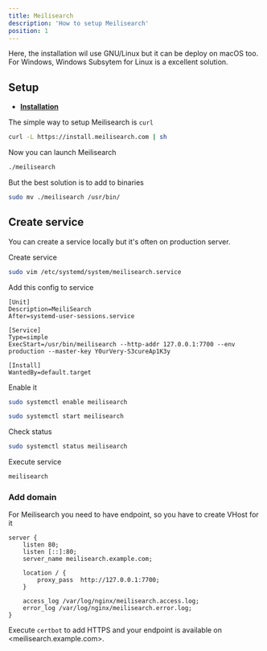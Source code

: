 ```yaml
---
title: Meilisearch
description: 'How to setup Meilisearch'
position: 1
---
```


Here, the installation wil use GNU/Linux but it can be deploy on macOS too. For Windows, Windows Subsytem for Linux is a excellent solution.

## Setup

- [**Installation**](https://docs.meilisearch.com/learn/getting_started/installation.html#download-and-launch)

The simple way to setup Meilisearch is `curl`

```bash
curl -L https://install.meilisearch.com | sh
```

Now you can launch Meilisearch

```bash
./meilisearch
```

But the best solution is to add to binaries

```bash
sudo mv ./meilisearch /usr/bin/
```

## Create service

You can create a service locally but it's often on production server.

Create service

```bash
sudo vim /etc/systemd/system/meilisearch.service
```

Add this config to service

```bash[/etc/systemd/system/meilisearch.service]
[Unit]
Description=MeiliSearch
After=systemd-user-sessions.service

[Service]
Type=simple
ExecStart=/usr/bin/meilisearch --http-addr 127.0.0.1:7700 --env production --master-key Y0urVery-S3cureAp1K3y

[Install]
WantedBy=default.target
```

Enable it

```bash
sudo systemctl enable meilisearch
```

```bash
sudo systemctl start meilisearch
```

Check status

```bash
sudo systemctl status meilisearch
```

Execute service

```bash
meilisearch
```

### Add domain

For Meilisearch you need to have endpoint, so you have to create VHost for it

```nginx[/etc/nginx/sites-available/meilisearch.example.com.conf]
server {
    listen 80;
    listen [::]:80;
    server_name meilisearch.example.com;

    location / {
        proxy_pass  http://127.0.0.1:7700;
    }

    access_log /var/log/nginx/meilisearch.access.log;
    error_log /var/log/nginx/meilisearch.error.log;
}
```

Execute `certbot` to add HTTPS and your endpoint is available on <meilisearch.example.com>.
